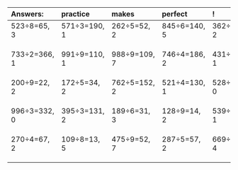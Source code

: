 | Answers: | practice | makes | perfect | ! |
| :--- | :--- | :--- | :--- | :--- |
| 523÷8=65, 3 | 571÷3=190, 1 | 262÷5=52, 2 | 845÷6=140, 5 | 362÷8=45, 2 | 
|   |   |   |   |   | 
|   |   |   |   |   | 
|   |   |   |   |   | 
| 733÷2=366, 1 | 991÷9=110, 1 | 988÷9=109, 7 | 746÷4=186, 2 | 431÷2=215, 1 | 
|   |   |   |   |   | 
|   |   |   |   |   | 
|   |   |   |   |   | 
| 200÷9=22, 2 | 172÷5=34, 2 | 762÷5=152, 2 | 521÷4=130, 1 | 528÷8=66, 0 | 
|   |   |   |   |   | 
|   |   |   |   |   | 
|   |   |   |   |   | 
| 996÷3=332, 0 | 395÷3=131, 2 | 189÷6=31, 3 | 128÷9=14, 2 | 539÷2=269, 1 | 
|   |   |   |   |   | 
|   |   |   |   |   | 
|   |   |   |   |   | 
| 270÷4=67, 2 | 109÷8=13, 5 | 475÷9=52, 7 | 287÷5=57, 2 | 669÷5=133, 4 | 
|   |   |   |   |   | 
|   |   |   |   |   | 
|   |   |   |   |   | 
